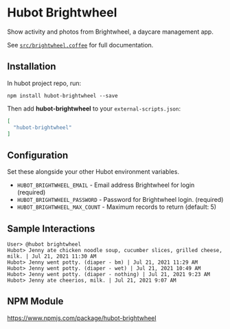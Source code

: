 # Hubot Brightwheel

Show activity and photos from Brightwheel, a daycare management app.

See [`src/brightwheel.coffee`](src/brightwheel.coffee) for full documentation.

## Installation

In hubot project repo, run:

`npm install hubot-brightwheel --save`

Then add **hubot-brightwheel** to your `external-scripts.json`:

```json
[
  "hubot-brightwheel"
]
```

## Configuration

Set these alongside your other Hubot environment variables.

- `HUBOT_BRIGHTWHEEL_EMAIL` - Email address Brightwheel for login (required)
- `HUBOT_BRIGHTWHEEL_PASSWORD` - Password for Brightwheel login. (required)
- `HUBOT_BRIGHTWHEEL_MAX_COUNT` - Maximum records to return (default: 5)

## Sample Interactions

```
User> @hubot brightwheel
Hubot> Jenny ate chicken noodle soup, cucumber slices, grilled cheese, milk. | Jul 21, 2021 11:30 AM
Hubot> Jenny went potty. (diaper - bm) | Jul 21, 2021 11:29 AM
Hubot> Jenny went potty. (diaper - wet) | Jul 21, 2021 10:49 AM
Hubot> Jenny went potty. (diaper - nothing) | Jul 21, 2021 9:23 AM
Hubot> Jenny ate cheerios, milk. | Jul 21, 2021 9:07 AM
```

## NPM Module

https://www.npmjs.com/package/hubot-brightwheel
